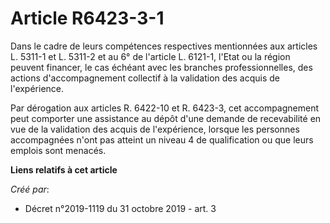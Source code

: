 # Article R6423-3-1

Dans le cadre de leurs compétences respectives mentionnées aux articles L. 5311-1 et L. 5311-2 et au 6° de l'article L.
6121-1, l'Etat ou la région peuvent financer, le cas échéant avec les branches professionnelles, des actions d'accompagnement
collectif à la validation des acquis de l'expérience.

Par dérogation aux articles R. 6422-10 et R. 6423-3, cet accompagnement peut comporter une assistance au dépôt d'une demande
de recevabilité en vue de la validation des acquis de l'expérience, lorsque les personnes accompagnées n'ont pas atteint un
niveau 4 de qualification ou que leurs emplois sont menacés.

**Liens relatifs à cet article**

_Créé par_:

  - Décret n°2019-1119 du 31 octobre 2019 - art. 3

